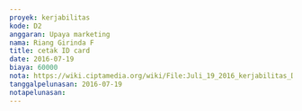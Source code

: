 ```yaml
---
proyek: kerjabilitas
kode: D2
anggaran: Upaya marketing
nama: Riang Girinda F
title: cetak ID card
date: 2016-07-19
biaya: 60000
nota: https://wiki.ciptamedia.org/wiki/File:Juli_19_2016_kerjabilitas_D2_cetak_kartu_nama_staf_baru_ginda.jpg
tanggalpelunasan: 2016-07-19
notapelunasan:
---
```


